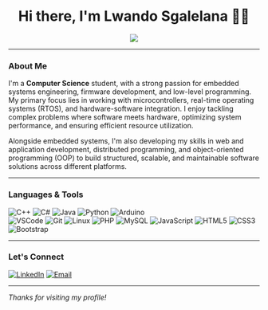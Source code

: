 <h1 align="center">Hi there, I'm Lwando Sgalelana 👨‍💻</h1>

<p align="center">
  <img src="https://readme-typing-svg.herokuapp.com/?lines=Computer+Science+Student;Embedded+Systems+Enthusiast;Tech+Enthusiast;Software+Engineering&center=true&width=500&height=45">
</p>

---

### About Me

I'm a **Computer Science** student, with a strong passion for embedded systems engineering, firmware development, and low-level programming.
My primary focus lies in working with microcontrollers, real-time operating systems (RTOS), and hardware-software integration.
I enjoy tackling complex problems where software meets hardware, optimizing system performance, and ensuring efficient resource utilization.

Alongside embedded systems, I'm also developing my skills in web and application development, distributed programming,
and object-oriented programming (OOP) to build structured, scalable, and maintainable software solutions across different platforms.

<!--- I'm currently a **Computer Science** student at Eduvos with a strong passion for embedded systems engineering,
  firmware development, and low-level programming. My primary focus is on microcontrollers, real-time operating systems 
  (RTOS), and hardware-software integration. I enjoy solving complex problems at the intersection of software and hardware,
  optimizing system performance, and ensuring efficient resource utilization.

- While embedded systems are my main interest, I am also developing my skills in web and application development,
  applying object-oriented programming (OOP) principles to create structured and maintainable 
  software solutions
- Exploring **Embedded Systems**, **AI for IoT**, and **Firmware Development**-->
---

### Languages & Tools

![C++](https://img.shields.io/badge/-C++-00599C?style=flat-square&logo=c%2B%2B)
![C#](https://img.shields.io/badge/-C%23-239120?style=flat-square&logo=c-sharp&logoColor=white)
![Java](https://img.shields.io/badge/-Java-007396?style=flat-square&logo=java)
![Python](https://img.shields.io/badge/-Python-3776AB?style=flat-square&logo=python)
![Arduino](https://img.shields.io/badge/-Arduino-00979D?style=flat-square&logo=arduino) <br/>
![VSCode](https://img.shields.io/badge/-VSCode-007ACC?style=flat-square&logo=visual-studio-code)
![Git](https://img.shields.io/badge/-Git-F05032?style=flat-square&logo=git)
![Linux](https://img.shields.io/badge/-Linux-FCC624?style=flat-square&logo=linux)
![PHP](https://img.shields.io/badge/-PHP-777BB4?style=flat-square&logo=php)
![MySQL](https://img.shields.io/badge/-MySQL-4479A1?style=flat-square&logo=mysql)
![JavaScript](https://img.shields.io/badge/-JavaScript-F7DF1E?style=flat-square&logo=javascript&logoColor=black)
![HTML5](https://img.shields.io/badge/-HTML5-E34F26?style=flat-square&logo=html5&logoColor=white)
![CSS3](https://img.shields.io/badge/-CSS3-1572B6?style=flat-square&logo=css3)
![Bootstrap](https://img.shields.io/badge/-Bootstrap-7952B3?style=flat-square&logo=bootstrap)

---

### Let's Connect

[![LinkedIn](https://img.shields.io/badge/-LinkedIn-blue?style=flat-square&logo=linkedin)](https://www.linkedin.com/in/bukho-sgalelana/)
[![Email](https://img.shields.io/badge/-Email-red?style=flat-square&logo=gmail&logoColor=white)](mailto:bukhosgalelana@gmail.com)

---

_Thanks for visiting my profile!_
